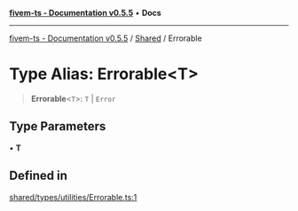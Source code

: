 [**fivem-ts - Documentation v0.5.5**](../../../README.md) • **Docs**

***

[fivem-ts - Documentation v0.5.5](../../../README.md) / [Shared](../README.md) / Errorable

# Type Alias: Errorable\<T\>

> **Errorable**\<`T`\>: `T` \| `Error`

## Type Parameters

• **T**

## Defined in

[shared/types/utilities/Errorable.ts:1](https://github.com/Purpose-Dev/fivem-ts/blob/main/src/shared/types/utilities/Errorable.ts#L1)

